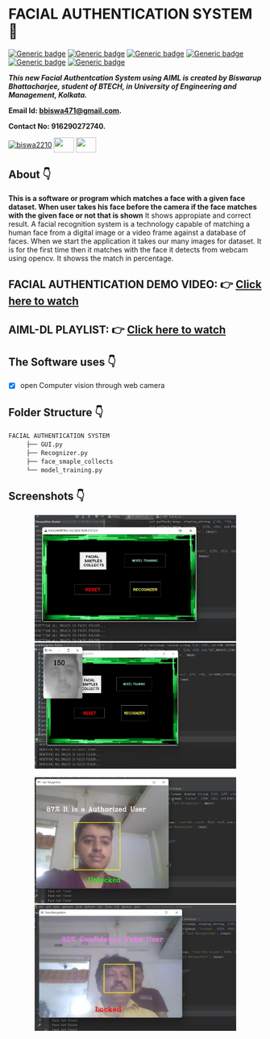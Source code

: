 # FACIAL AUTHENTICATION SYSTEM :star_struck: 

[![Generic badge](https://img.shields.io/badge/advance-Python3-yellowgreen)](https://shields.io/) [![Generic badge](https://img.shields.io/badge/module-numpy-ff69b4)](https://shields.io/) [![Generic badge](https://img.shields.io/badge/module%20-cv2-success)](https://shields.io/) [![Generic badge](https://img.shields.io/badge/computer-vision-blueviolet)](https://shields.io/) [![Generic badge](https://img.shields.io/badge/module-math-critical)](https://shields.io/) [![Generic badge](https://img.shields.io/badge/python-3.6-green)](https://shields.io/) 
<br>

***This new Facial Authentcation System using AIML is created by Biswarup Bhattacharjee, student of BTECH, in University of Engineering and Management, Kolkata.***

**Email Id: bbiswa471@gmail.com.** 

**Contact No: 916290272740.** 


<p align="left">
<a href="https://www.facebook.com/profile.php?id=100070395300810" target="blank"><img align="center" src="https://cdn.jsdelivr.net/npm/simple-icons@3.0.1/icons/facebook.svg" alt="biswa2210" height="30" width="40" /></a>
<a href="https://instagram.com/biswarup2210" target="blank"><img align="center" src="https://cdn.jsdelivr.net/npm/simple-icons@3.0.1/icons/instagram.svg" alt="" height="30" width="40" /></a>
<a href="https://github.com/biswa2210/biswa2210" target="blank"><img align="center" src="https://cdn.jsdelivr.net/npm/simple-icons@3.0.1/icons/github.svg" alt="" height="30" width="40" /></a>
</p>

## About :point_down: 

</div align="justified">

**This is a software or program which matches a face with a given face dataset. When user takes his face before the camera if the face matches with the given face or not that is shown** It shows appropiate and correct result. A facial recognition system is a technology capable of matching a human face from a digital image or a video frame against a database of faces. When we start the application it takes our many images for dataset. It is for the first time then it matches with the face it detects from webcam using opencv. It showss the match in percentage.
</div>

## FACIAL AUTHENTICATION DEMO VIDEO: :point_right: <a href="https://www.youtube.com/watch?v=AHu06hhGCR0&list=PL0lbDlMJ1h4jrRuH-A6njkMA3iYmRhxIO&index=3">Click here to watch</a>

## AIML-DL PLAYLIST: :point_right: <a href="https://www.youtube.com/watch?v=K0AAxrbzLFg&list=PL0lbDlMJ1h4jrRuH-A6njkMA3iYmRhxIO">Click here to watch</a>

## The Software uses :point_down:
 - [x] open Computer vision through web camera

## Folder Structure :point_down:

```bash
FACIAL AUTHENTICATION SYSTEM
     ├── GUI.py
     ├── Recognizer.py
     ├── face_smaple_collects
     └── model_training.py

```                       

## Screenshots :point_down: 

<div align="center">

<a href="pics/face.png"><img src="pics/face.png" width="400" height= "250"></a> <a href="pics/face1.png"><img src="pics/face1.png" width="400" height= "250"></a>

<a href="pics/face2.png"><img src="pics/face2.png" width="400" height= "250"></a> <a href="pics/face3.png"><img src="pics/face3.png" width="400" height= "250"></a>


</div>


